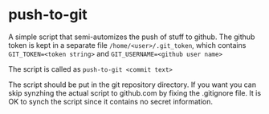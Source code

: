 # push-to-git
A simple script that semi-automizes the push of stuff to github. The github token is kept in a separate file `/home/<user>/.git_token`, which contains
`GIT_TOKEN=<token string>` and `GIT_USERNAME=<github user name>`

The script is called as `push-to-git <commit text>`

The script should be put in the git repository directory. If you want you can skip synzhing the actual script to github.com by fixing the .gitignore file. It is OK to synch the script since it contains no secret information.

